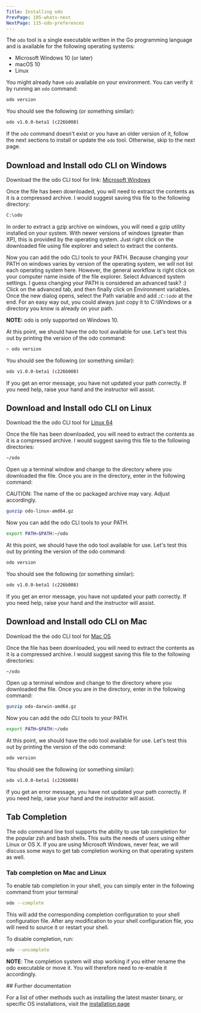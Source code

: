 ```yaml
---
Title: Installing odo
PrevPage: 105-whats-next
NextPage: 115-odo-preferences
---
```


The `odo` tool is a single executable written in the Go
programming language and is available for the following operating systems:

- Microsoft Windows 10 (or later)
- macOS 10
- Linux

You might already have `odo` available on your environment. You can verify it by running an `odo` command:

```bash
odo version
```

You should see the following (or something similar):

```bash
odo v1.0.0-beta1 (c226b008)
```

If the `odo` command doesn't exist or you have an older version of it, follow the next sections to install or update the `odo` tool. Otherwise, skip to the next page.

## Download and Install odo CLI on Windows

Download the the odo CLI tool for link: [Microsoft Windows](https://github.com/openshift/odo/releases/download/v1.0.0-beta1/odo-windows-amd64.exe.gz)

Once the file has been downloaded, you will need to extract the contents as it
is a compressed archive. I would suggest saving this file to the following directory:

```bash
C:\odo
```

In order to extract a gzip archive on windows, you will need a gzip utility
installed on your system. With newer versions of windows (greater than XP),
this is provided by the operating system. Just right click on the downloaded
file using file explorer and select to extract the contents.

Now you can add the odo CLI tools to your PATH. Because changing your PATH
on windows varies by version of the operating system, we will not list each operating system here.
However, the general workflow is right click on your computer name inside of the file explorer. Select Advanced system settings. I guess changing your PATH is considered an advanced task? :) Click on the advanced tab, and then finally click on Environment variables.
Once the new dialog opens, select the Path variable and add *`;C:\odo`* at
the end. For an easy way out, you could always just copy it to C:\Windows or a
directory you know is already on your path.

__NOTE:__ odo is only supported on Windows 10.

At this point, we should have the odo tool available for use. Let's test this
out by printing the version of the odo command:

```bash
> odo version
```

You should see the following (or something similar):

```bash
odo v1.0.0-beta1 (c226b008)
```

If you get an error message, you have not updated your path correctly. If you
need help, raise your hand and the instructor will assist.

## Download and Install odo CLI on Linux

Download the the odo CLI tool for [Linux 64](https://github.com/openshift/odo/releases/download/v1.0.0-beta1/odo-linux-amd64.gz)

Once the file has been downloaded, you will need to extract the contents as it
is a compressed archive. I would suggest saving this file to the following
directories:

```bash
~/odo
```

Open up a terminal window and change to the directory where you downloaded the
file.  Once you are in the directory, enter in the following command:

CAUTION: The name of the oc packaged archive may vary. Adjust accordingly.

```bash
gunzip odo-linux-amd64.gz
```

Now you can add the odo CLI tools to your PATH.

```bash
export PATH=$PATH:~/odo
```

At this point, we should have the odo tool available for use. Let's test this
out by printing the version of the odo command:

```bash
odo version
```

You should see the following (or something similar):

```bash
odo v1.0.0-beta1 (c226b008)
```

If you get an error message, you have not updated your path correctly. If you
need help, raise your hand and the instructor will assist.

## Download and Install odo CLI on Mac

Download the the odo CLI tool for [Mac OS](https://github.com/openshift/odo/releases/download/v1.0.0-beta1/odo-darwin-amd64.gz)

Once the file has been downloaded, you will need to extract the contents as it
is a compressed archive. I would suggest saving this file to the following
directories:

```bash
~/odo
```

Open up a terminal window and change to the directory where you downloaded the
file. Once you are in the directory, enter in the following command:

```bash
gunzip odo-darwin-amd64.gz
```

Now you can add the odo CLI tools to your PATH.

```bash
export PATH=$PATH:~/odo
```

At this point, we should have the odo tool available for use. Let's test this
out by printing the version of the odo command:

```bash
odo version
```

You should see the following (or something similar):

```bash
odo v1.0.0-beta1 (c226b008)
```

If you get an error message, you have not updated your path correctly. If you
need help, raise your hand and the instructor will assist.

## Tab Completion

The odo command line tool supports the ability to use tab completion for the popular zsh and bash shells.  This suits the needs of users using either Linux or OS X. If you are using Microsoft Windows, never fear, we will discuss some ways to get tab completion working on that operating system as well.

### Tab completion on Mac and Linux

To enable tab completion in your shell, you can simply enter in the following command from your terminal

```bash
odo --complete
```

This will add the corresponding completion configuration to your shell configuration file. After any modification to your shell configuration file, you will need to source it or restart your shell.

To disable completion, run:

```bash
odo --uncomplete
```

__NOTE__: The completion system will stop working if you either rename the odo executable or move it. You will therefore need to re-enable it accordingly.

## Further documentation

For a list of other methods such as installing the latest master binary, or specific OS installations, visit the [installation page](https://github.com/openshift/odo/blob/master/docs/installation.adoc)
